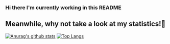 ### Hi there I'm currently working in this README
## Meanwhile, why not take a look at my statistics!👋
[![Anurag's github stats](https://github-readme-stats.vercel.app/api?username=AntonioEstela)](https://github.com/anuraghazra/github-readme-stats)
[![Top Langs](https://github-readme-stats.vercel.app/api/top-langs/?username=AntonioEstela)](https://github.com/anuraghazra/github-readme-stats)

<!--
**AntonioEstela/AntonioEstela** is a ✨ _special_ ✨ repository because its `README.md` (this file) appears on your GitHub profile.

Here are some ideas to get you started:

- 🔭 I’m currently working on ...
- 🌱 I’m currently learning ...
- 👯 I’m looking to collaborate on ...
- 🤔 I’m looking for help with ...
- 💬 Ask me about ...
- 📫 How to reach me: ...
- 😄 Pronouns: ...
- ⚡ Fun fact: ...
-->

